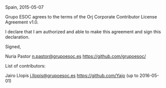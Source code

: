 Spain, 2015-05-07

Grupo ESOC agrees to the terms of the Orj Corporate Contributor License
Agreement v1.0.

I declare that I am authorized and able to make this agreement and sign this
declaration.

Signed,

Nuria Pastor <n.pastor@grupoesoc.es> https://github.com/grupoesoc/

List of contributors:

Jairo Llopis <j.llopis@grupoesoc.es> https://github.com/Yajo (up to 2016-05-01)

